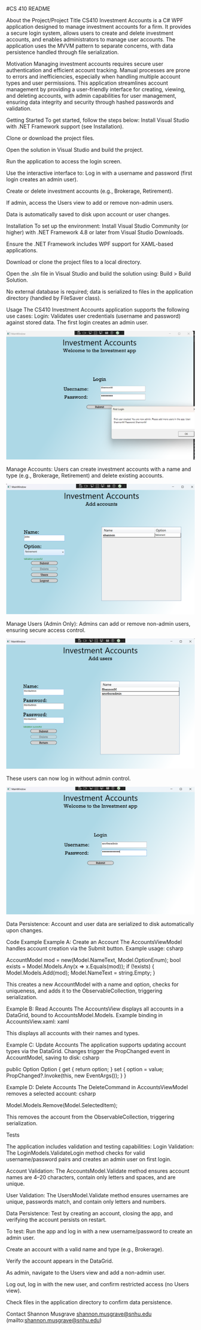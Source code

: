 #CS 410 README

About the Project/Project Title
CS410 Investment Accounts is a C# WPF application designed to manage investment accounts for a firm. It provides a secure login system, allows users to create and delete investment accounts, and enables administrators to manage user accounts. The application uses the MVVM pattern to separate concerns, with data persistence handled through file serialization.

Motivation
Managing investment accounts requires secure user authentication and efficient account tracking. Manual processes are prone to errors and inefficiencies, especially when handling multiple account types and user permissions. This application streamlines account management by providing a user-friendly interface for creating, viewing, and deleting accounts, with admin capabilities for user management, ensuring data integrity and security through hashed passwords and validation.

Getting Started
To get started, follow the steps below:
Install Visual Studio with .NET Framework support (see Installation).

Clone or download the project files.

Open the solution in Visual Studio and build the project.

Run the application to access the login screen.

Use the interactive interface to:
Log in with a username and password (first login creates an admin user).

Create or delete investment accounts (e.g., Brokerage, Retirement).

If admin, access the Users view to add or remove non-admin users.

Data is automatically saved to disk upon account or user changes.

Installation
To set up the environment:
Install Visual Studio Community (or higher) with .NET Framework 4.8 or later from Visual Studio Downloads.

Ensure the .NET Framework includes WPF support for XAML-based applications.

Download or clone the project files to a local directory.

Open the .sln file in Visual Studio and build the solution using:
Build > Build Solution.

No external database is required; data is serialized to files in the application directory (handled by FileSaver class).

Usage
The CS410 Investment Accounts application supports the following use cases:
Login: Validates user credentials (username and password) against stored data. The first login creates an admin user.

![alt text](images/admincreated.png)

Manage Accounts: Users can create investment accounts with a name and type (e.g., Brokerage, Retirement) and delete existing accounts.

![alt text](images/addaccount.png)

Manage Users (Admin Only): Admins can add or remove non-admin users, ensuring secure access control.

![alt text](images/addnonadminuser.png)

These users can now log in without admin control.

![alt text](images/loginasuser.png)

Data Persistence: Account and user data are serialized to disk automatically upon changes.

Code Example
Example A: Create an Account
The AccountsViewModel handles account creation via the Submit button. Example usage:
csharp

AccountModel mod = new(Model.NameText, Model.OptionEnum);
bool exists = Model.Models.Any(x => x.Equals(mod));
if (!exists)
{
    Model.Models.Add(mod);
    Model.NameText = string.Empty;
}

This creates a new AccountModel with a name and option, checks for uniqueness, and adds it to the ObservableCollection, triggering serialization.

Example B: Read Accounts
The AccountsView displays all accounts in a DataGrid, bound to AccountsModel.Models. Example binding in AccountsView.xaml:
xaml

<DataGrid x:Name="mydatagrid" ItemsSource="{Binding Model.Models}" />

This displays all accounts with their names and types.

Example C: Update Accounts
The application supports updating account types via the DataGrid. Changes trigger the PropChanged event in AccountModel, saving to disk:
csharp

public Option Option
{
    get { return option; }
    set { option = value; PropChanged?.Invoke(this, new EventArgs()); }
}

Example D: Delete Accounts
The DeleteCommand in AccountsViewModel removes a selected account:
csharp

Model.Models.Remove(Model.SelectedItem);

This removes the account from the ObservableCollection, triggering serialization.

Tests

The application includes validation and testing capabilities:
Login Validation: The LoginModels.ValidateLogin method checks for valid username/password pairs and creates an admin user on first login.

Account Validation: The AccountsModel.Validate method ensures account names are 4–20 characters, contain only letters and spaces, and are unique.

User Validation: The UsersModel.Validate method ensures usernames are unique, passwords match, and contain only letters and numbers.

Data Persistence: Test by creating an account, closing the app, and verifying the account persists on restart.

To test:
Run the app and log in with a new username/password to create an admin user.

Create an account with a valid name and type (e.g., Brokerage).

Verify the account appears in the DataGrid.

As admin, navigate to the Users view and add a non-admin user.

Log out, log in with the new user, and confirm restricted access (no Users view).

Check files in the application directory to confirm data persistence.

Contact
Shannon Musgrave
shannon.musgrave@snhu.edu (mailto:shannon.musgrave@snhu.edu)

